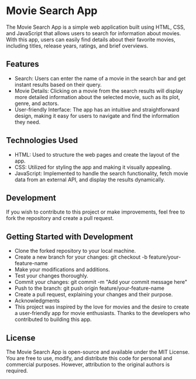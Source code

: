 # Movie Search App

The Movie Search App is a simple web application built using HTML, CSS, and JavaScript that allows users to search for information about movies. With this app, users can easily find details about their favorite movies, including titles, release years, ratings, and brief overviews.

## Features

-   Search: Users can enter the name of a movie in the search bar and get instant results based on their query.
-   Movie Details: Clicking on a movie from the search results will display more detailed information about the selected movie, such as its plot, genre, and actors.
-   User-friendly Interface: The app has an intuitive and straightforward design, making it easy for users to navigate and find the information they need.

## Technologies Used

-   HTML: Used to structure the web pages and create the layout of the app.
-   CSS: Utilized for styling the app and making it visually appealing.
-   JavaScript: Implemented to handle the search functionality, fetch movie data from an external API, and display the results dynamically.

## Development

If you wish to contribute to this project or make improvements, feel free to fork the repository and create a pull request.

## Getting Started with Development

-   Clone the forked repository to your local machine.
-   Create a new branch for your changes: git checkout -b feature/your-feature-name
-   Make your modifications and additions.
-   Test your changes thoroughly.
-   Commit your changes: git commit -m "Add your commit message here"
-   Push to the branch: git push origin feature/your-feature-name
-   Create a pull request, explaining your changes and their purpose.
-   Acknowledgments
-   This project was inspired by the love for movies and the desire to create a user-friendly app for movie enthusiasts. Thanks to the developers who contributed to building this app.

## License

The Movie Search App is open-source and available under the MIT License. You are free to use, modify, and distribute this code for personal and commercial purposes. However, attribution to the original authors is required.
